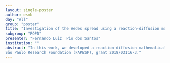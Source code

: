 ```yaml
---
layout: single-poster
author: esmb
day: "All"
group: "poster"
title: "Investigation of the Aedes spread using a reaction-diffusion mathematical model"
subgroup: "POPD"
presenter: "Fernando Luiz  Pio dos Santos"
institution: ""
abstract: "In this work, we developed a reaction-diffusion mathematical model to describe the spread of dengue infection in a two-dimensional computational domain. We aimed to understand how the disease spreads from a specific location to another, considering the diffusion coefficients of both infected populations, mosquitoes, and humans. Our contribution provides an in-depth analysis of the optimal control problem and it outlines a more explicit modeling framework based on real spatial-temporal data.
São Paulo Research Foundation (FAPESP), grant 2018/03116-3."
---
```

